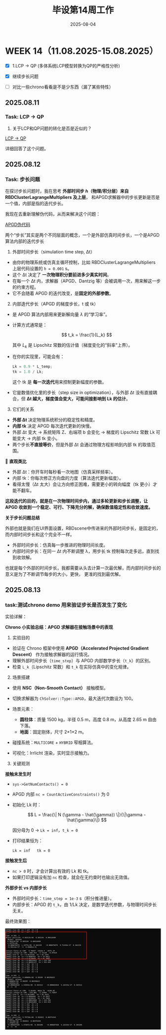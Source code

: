 ﻿---
title: 毕设第14周工作
date: 2025-08-04
layout: note
excerpt: APGD查漏补缺。:)
---

# WEEK 14（11.08.2025-15.08.2025）

- [x] 1.LCP → QP (多体系统LCP模型转换为QP的严格性分析)
- [x] 继续步长问题
- [ ] 对比一些chrono看看是不是少东西（漏了某些特性）



## 2025.08.11

### Task: LCP -> QP

1. 关于LCP和QP问题的转化是否是近似的？

[LCP -> QP](../论文草稿/LCPQP.md)

详细回答了这个问题。


## 2025.08.12

### Task: 步长问题

在探讨步长问题时，我在思考 **外部时间步 ℎ（物理/积分层）来自RBDClusterLagrangeMultipliers 及上层**，
和APGD求解器中的步长更新是否是一个值，内部是指的迭代步长。

我现在去重新理解伪代码，从而来解决这个问题：

[APGD伪代码](../论文草稿/APGD.md#伪代码)


两个“步长”其实是两个不同层面的概念，一个是外部仿真时间步长，一个是APGD 算法内部的迭代步长


1. 外部时间步长（simulation time step, Δt）

* 由你的物理系统或仿真主循环控制，比如 RBDClusterLagrangeMultipliers 上层代码设置的 `h = 0.001` s。
* 这个 Δt 决定了 **一次物理积分要前进多少真实时间**。
* 在每一个 Δt 内，求解器（APGD、Dantzig 等）会被调用一次，用来解这一步的约束方程。
* 它不会随着 APGD 的迭代改变，是**固定的外部参数**。


2. 内部迭代步长（APGD 的梯度步长，t 或 tk）

* 是 APGD 算法内部用来更新解向量 $\lambda$ 的“学习率”。

* 计算方式通常是：

  $$
  t_k = \frac{1}{L_k}
  $$

  其中 $L_k$ 是 Lipschitz 常数的估计值（梯度变化的“斜率”上界）。

* 在你的实现里，可能会有：

  ```cpp
  Lk = 0.9 * L_temp;
  tk = 1.0 / Lk;
  ```

  这个 tk 是 **每一次迭代**用来控制更新幅度的参数。

* 它是数值优化里的步长（step size in optimization），与外部 Δt 没有直接耦合，但 **Δt 越大，梯度值会变大，可能间接影响到 Lk 的估计**。


3. 它们的关系

* **外部 Δt** 决定物理系统积分的稳定性和精度。
* **内部 tk** 决定 APGD 每次迭代更新的快慢。
* 外部 Δt 变大 → 系统矩阵 Z、右端项 b 会变化 → 梯度的 Lipschitz 常数 Lk 可能变大 → 内部 tk 变小。
* 两个步长**不直接等价**，但是外部 Δt 会通过物理方程影响到内部 tk 的取值范围。


📌 **直观类比**

* 外部 Δt：你开车时每秒看一次地图（仿真采样频率）。
* 内部 tk：你每次修正方向盘的力度（算法迭代更新幅度）。
* 看得太慢（Δt 太大）会让方向修正困难，需要更小的转向幅度（tk 更小）才能不翻车。


**这段迭代的目的，就是在一次物理时间步内，通过多轮更新和步长调整，让 APGD 收敛到一个稳定、可行、下降充分的解，确保数值稳定性和收敛速度。**



**关于步长问题总结**

外部也就是我们在UI界面设置，RBDscene中传进来的外部时间步长，是固定的，而内部时间步长和这个完全不一样。

 - 外部时间步长：仿真每一步推进的物理时间长度。
 - 内部时间步长：在同一 Δt 内不断调整 λ，用步长 tk 控制每次走多远，直到找到收敛解。

也就是每个外部的时间步长，我都需要从头去计算一次最优解，而内部时间步长的意义是为了不断调节每步的大小，更快，
更准的找到最优解。



## 2025.08.13

### task:测试chrono demo 用来验证步长是否发生了变化



实验详解：

 **Chrono 小实验总结：APGD 求解器在接触场景中的表现**

 1. 实验目的

* 验证在 Chrono 框架中使用 **APGD（Accelerated Projected Gradient Descent）** 作为接触求解器的运行情况。
* 理解外部时间步长（`time_step`）与 APGD 内部数学步长（`t_k`）的区别。
* 检查 `L_k`（Lipschitz 常数）和 `t_k` 在实际仿真中的变化规律。

 2. 场景搭建

* 使用 **NSC（Non-Smooth Contact）** 接触模型。
* 切换求解器为 `ChSolver::Type::APGD`，最大迭代次数设为 100。
* 场景元素：

  * **圆柱体**：质量 1500 kg，半径 0.5 m，高度 0.8 m，从高度 2.65 m 自由下落。
  * **地面**：固定刚体，尺寸 2×1×2 m。
* 碰撞系统：`MULTICORE` + `HYBRID` 窄相算法。
* 可视化：Irrlicht 渲染，实时显示接触力。

 3. 关键观测

 **接触未发生时**

   * `sys->GetNumContacts() = 0`
   * APGD 内部 `nc = CountActiveConstraints()` 为 0
   * 初始化 Lk 时：

     $$
     L = \frac{\| N (\gamma - \hat{\gamma}) \|}{\|\gamma - \hat{\gamma}\|} 
     $$

     因分母为 0 → `Lk = inf`，`t_k = 0`
   * 打印结果恒为：

     ```
     Lk = inf   tk = 0
     ```

 **接触发生后**

   * `nc > 0` 时，才会计算出有效的 Lk 和 tk。
   * 如果打印逻辑没有加 `nc` 检查，就会在无约束时也输出无效值。

 **外部步长 vs 内部步长**

   * 外部时间步长：`time_step = 1e-3` s（积分推进量）。
   * 内部步长：APGD 的 `t_k`，由 1/Lk 决定，是数学迭代参数，与物理时间步长无关。



最终效果图：

![Apgd Dt T Test](../MA_weeklyplan_image/apgd_dt_t_test.png)